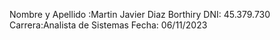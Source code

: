Nombre y Apellido :Martin Javier Diaz Borthiry
DNI: 45.379.730
Carrera:Analista de Sistemas
Fecha: 06/11/2023
